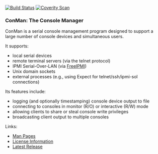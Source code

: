 [![Build Status](https://travis-ci.org/dun/conman.svg?branch=master)](https://travis-ci.org/dun/conman)
[![Coverity Scan](https://scan.coverity.com/projects/dun-conman/badge.svg)](https://scan.coverity.com/projects/dun-conman)

### ConMan: The Console Manager

ConMan is a serial console management program designed to support a large
number of console devices and simultaneous users.

It supports:
- local serial devices
- remote terminal servers (via the telnet protocol)
- IPMI Serial-Over-LAN (via [FreeIPMI](https://www.gnu.org/software/freeipmi/))
- Unix domain sockets
- external processes (e.g., using Expect for telnet/ssh/ipmi-sol connections)

Its features include:
- logging (and optionally timestamping) console device output to file
- connecting to consoles in monitor (R/O) or interactive (R/W) mode
- allowing clients to share or steal console write privileges
- broadcasting client output to multiple consoles

Links:
- [Man Pages](../../wiki/Man-Pages)
- [License Information](../../wiki/License-Info)
- [Latest Release](../../releases/latest)

